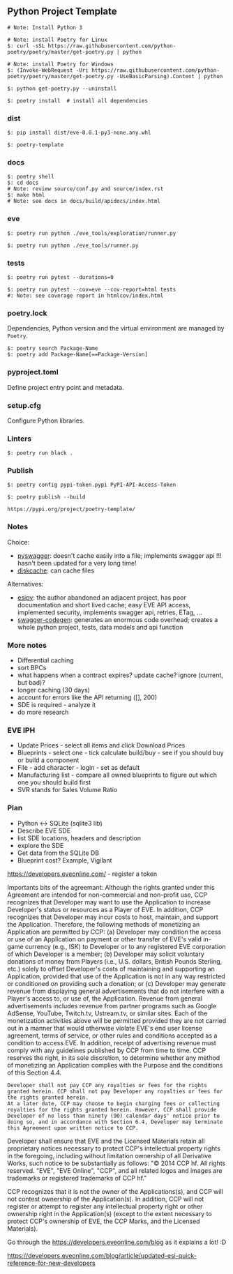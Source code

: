 ## Python Project Template
```
# Note: Install Python 3

# Note: install Poetry for Linux
$: curl -sSL https://raw.githubusercontent.com/python-poetry/poetry/master/get-poetry.py | python

# Note: install Poetry for Windows
$: (Invoke-WebRequest -Uri https://raw.githubusercontent.com/python-poetry/poetry/master/get-poetry.py -UseBasicParsing).Content | python

$: python get-poetry.py --uninstall
```

```
$: poetry install  # install all dependencies
```

### dist

```
$: pip install dist/eve-0.0.1-py3-none.any.whl

$: poetry-template
```

### docs

```
$: poetry shell
$: cd docs
# Note: review source/conf.py and source/index.rst
$: make html
# Note: see docs in docs/build/apidocs/index.html
```

### eve

```
$: poetry run python ./eve_tools/exploration/runner.py

$: poetry run python ./eve_tools/runner.py
```

### tests

```
$: poetry run pytest --durations=0
```

```
$: poetry run pytest --cov=eve --cov-report=html tests
#: Note: see coverage report in htmlcov/index.html
```

### poetry.lock

Dependencies, Python version and the virtual environment are managed by `Poetry`.

```
$: poetry search Package-Name
$: poetry add Package-Name[==Package-Version]
```

### pyproject.toml

Define project entry point and metadata.  

### setup.cfg

Configure Python libraries.  

### Linters

```
$: poetry run black .
```

### Publish

```
$: poetry config pypi-token.pypi PyPI-API-Access-Token

$: poetry publish --build
```

```
https://pypi.org/project/poetry-template/
```

### Notes

Choice:
* [pyswagger](https://github.com/pyopenapi/pyswagger): doesn't cache easily into a file; implements swagger api !!! hasn't been updated for a very long time!
* [diskcache](http://www.grantjenks.com/docs/diskcache/): can cache files

Alternatives:
* [esipy](https://github.com/Kyria/EsiPy): the author abandoned an adjacent project, has poor documentation and short lived cache; easy EVE API access, implemented security, implements swagger api, retries, ETag, ...
* [swagger-codegen](https://github.com/swagger-api/swagger-codegen): generates an enormous code overhead; creates a whole python project, tests, data models and api function

### More notes

* Differential caching
* sort BPCs
* what happens when a contract expires? update cache? ignore (current, but bad)?
* longer caching (30 days)
* account for errors like the API returning ([], 200)
* SDE is required - analyze it
* do more research

### EVE IPH

* Update Prices - select all items and click Download Prices
* Blueprints - select one - tick calculate build/buy - see if you should buy or build a component
* File - add character - login - set as default
* Manufacturing list - compare all owned blueprints to figure out which one you should build first
* SVR stands for Sales Volume Ratio

### Plan

* Python <-> SQLite (sqlite3 lib)
* Describe EVE SDE
* list SDE locations, headers and description
* explore the SDE
* Get data from the SQLite DB
* Blueprint cost? Example, Vigilant



https://developers.eveonline.com/ - register a token

Importants bits of the agreemant:
Although the rights granted under this Agreement are intended for non-commercial and non-profit use, CCP recognizes that Developer may want to use the Application to increase Developer's status or resources as a Player of EVE. In addition, CCP recognizes that Developer may incur costs to host, maintain, and support the Application. Therefore, the following methods of monetizing an Application are permitted by CCP: (a) Developer may condition the access or use of an Application on payment or other transfer of EVE's valid in-game currency (e.g., ISK) to Developer or to any registered EVE corporation of which Developer is a member; (b) Developer may solicit voluntary donations of money from Players (i.e., U.S. dollars, British Pounds Sterling, etc.) solely to offset Developer's costs of maintaining and supporting an Application, provided that use of the Application is not in any way restricted or conditioned on providing such a donation; or (c) Developer may generate revenue from displaying general advertisements that do not interfere with a Player's access to, or use of, the Application. Revenue from general advertisements includes revenue from partner programs such as Google AdSense, YouTube, Twitch.tv, Ustream.tv, or similar sites. Each of the monetization activities above will be permitted provided they are not carried out in a manner that would otherwise violate EVE's end user license agreement, terms of service, or other rules and conditions accepted as a condition to access EVE. In addition, receipt of advertising revenue must comply with any guidelines published by CCP from time to time. CCP reserves the right, in its sole discretion, to determine whether any method of monetizing an Application complies with the Purpose and the conditions of this Section 4.4.


    Developer shall not pay CCP any royalties or fees for the rights granted herein. CCP shall not pay Developer any royalties or fees for the rights granted herein.
    At a later date, CCP may choose to begin charging fees or collecting royalties for the rights granted herein. However, CCP shall provide Developer of no less than ninety (90) calendar days' notice prior to doing so, and in accordance with Section 6.4, Developer may terminate this Agreement upon written notice to CCP.

Developer shall ensure that EVE and the Licensed Materials retain all proprietary notices necessary to protect CCP's intellectual property rights in the foregoing, including without limitation ownership of all Derivative Works, such notice to be substantially as follows: "© 2014 CCP hf. All rights reserved. "EVE", "EVE Online", "CCP", and all related logos and images are trademarks or registered trademarks of CCP hf."

CCP recognizes that it is not the owner of the Applications(s), and CCP will not contest ownership of the Application(s). In addition, CCP will not register or attempt to register any intellectual property right or other ownership right in the Application(s) (except to the extent necessary to protect CCP's ownership of EVE, the CCP Marks, and the Licensed Materials).


Go through the https://developers.eveonline.com/blog as it explains a lot! :D

https://developers.eveonline.com/blog/article/updated-esi-quick-reference-for-new-developers
